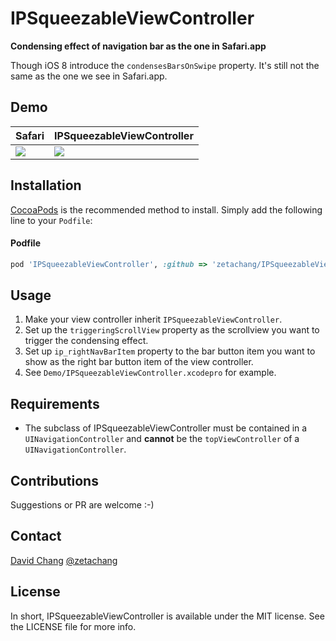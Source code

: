 # IPSqueezableViewController 

**Condensing effect of navigation bar as the one in Safari.app**

Though iOS 8 introduce the `condensesBarsOnSwipe` property. It's still not the same as the one we see in Safari.app.

## Demo

| Safari        | IPSqueezableViewController  |
| ------------- | --------------------------- |
| ![](https://raw.githubusercontent.com/zetachang/IPSqueezableViewController/master/Demo/demo-safari.gif) | ![](https://raw.githubusercontent.com/zetachang/IPSqueezableViewController/master/Demo/demo.gif) |

## Installation

[CocoaPods](http://cocoapods.org) is the recommended method to install. Simply add the following line to your `Podfile`:

#### Podfile

```ruby
pod 'IPSqueezableViewController', :github => 'zetachang/IPSqueezableViewController'
```

## Usage

1. Make your view controller inherit `IPSqueezableViewController`.
2. Set up the `triggeringScrollView` property as the scrollview you want to trigger the condensing effect.
3. Set up `ip_rightNavBarItem` property to the bar button item you want to show as the right bar button item of the view controller.
4. See `Demo/IPSqueezableViewController.xcodepro` for example.

## Requirements

* The subclass of IPSqueezableViewController must be contained in a `UINavigationController` and **cannot** be the `topViewController` of a `UINavigationController`.

## Contributions

Suggestions or PR are welcome :-)

## Contact

[David Chang](http://github.com/zetachang)
[@zetachang](https://twitter.com/zetachang)

## License

In short, IPSqueezableViewController is available under the MIT license. See the LICENSE file for more info.
